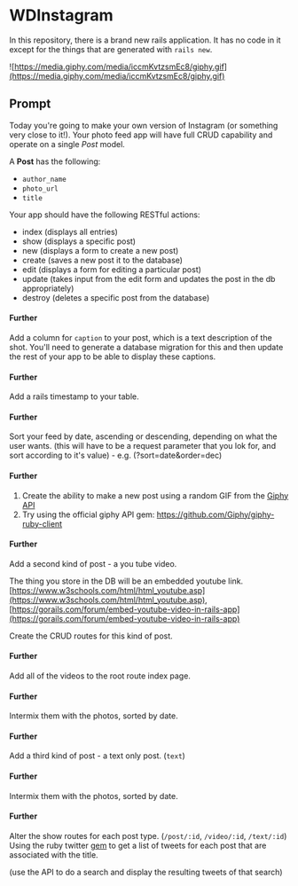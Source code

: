 # WDInstagram

In this repository, there is a brand new rails application. It has no code in it except for the things that are generated with `rails new`.

![https://media.giphy.com/media/iccmKvtzsmEc8/giphy.gif](https://media.giphy.com/media/iccmKvtzsmEc8/giphy.gif)

## Prompt
Today you're going to make your own version of Instagram (or something very close to it!). Your photo feed app will have full CRUD capability and operate on a single *Post* model.

A **Post** has the following:

* `author_name`
* `photo_url`
* `title`


Your app should have the following RESTful actions:

* index (displays all entries)
* show (displays a specific post)
* new (displays a form to create a new post)
* create (saves a new post it to the database)
* edit (displays a form for editing a particular post)
* update (takes input from the edit form and updates the post in the db appropriately)
* destroy (deletes a specific post from the database)


#### Further

Add a column for `caption` to your post, which is a text description of the shot. You'll need to generate a database migration for this and then update the rest of your app to be able to display these captions.

#### Further
Add a rails timestamp to your table.

#### Further
Sort your feed by date, ascending or descending, depending on what the user wants. (this will have to be a request parameter that you lok for, and sort according to it's value) - e.g. (?sort=date&order=dec)

#### Further
1. Create the ability to make a new post using a random GIF from the [Giphy API](https://api.giphy.com/)
2. Try using the official giphy API gem: https://github.com/Giphy/giphy-ruby-client

#### Further
Add a second kind of post - a you tube video.

The thing you store in the DB will be an embedded youtube link. [https://www.w3schools.com/html/html_youtube.asp](https://www.w3schools.com/html/html_youtube.asp), [https://gorails.com/forum/embed-youtube-video-in-rails-app](https://gorails.com/forum/embed-youtube-video-in-rails-app)

Create the CRUD routes for this kind of post.

#### Further
Add all of the videos to the root route index page. 

#### Further
Intermix them with the photos, sorted by date.

#### Further
Add a third kind of post - a text only post. (`text`)

#### Further
Intermix them with the photos, sorted by date.

#### Further
Alter the show routes for each post type. (`/post/:id`, `/video/:id`, `/text/:id`)
Using the ruby twitter [gem](https://github.com/sferik/twitter) to get a list of tweets for each post that are associated with the title.

(use the API to do a search and display the resulting tweets of that search)
